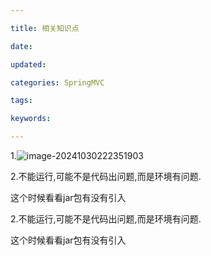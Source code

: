 ```yaml
---

title: 相关知识点

date: 

updated: 

categories: SpringMVC

tags: 

keywords: 

---
```

1.![image-20241030222351903](./../../TyporaImage/SpringMVC/image-20241030222351903.png)

2.不能运行,可能不是代码出问题,而是环境有问题.

这个时候看看jar包有没有引入

2.不能运行,可能不是代码出问题,而是环境有问题.

这个时候看看jar包有没有引入